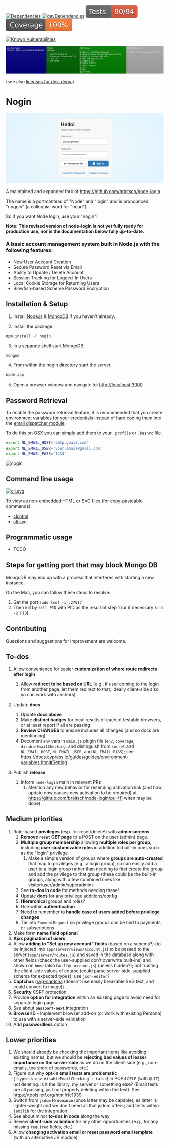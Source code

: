 <!--
[![npm](https://img.shields.io/npm/v/nogin.svg)](https://www.npmjs.com/package/nogin)
-->
[![Dependencies](https://img.shields.io/david/brettz9/nogin.svg)](https://david-dm.org/brettz9/nogin)
[![devDependencies](https://img.shields.io/david/dev/brettz9/nogin.svg)](https://david-dm.org/brettz9/nogin?type=dev)
[![Tests badge](https://raw.githubusercontent.com/brettz9/nogin/master/readme_includes/tests-badge.svg?sanitize=true)](readme_includes/tests-badge.svg)
[![Coverage badge](https://raw.githubusercontent.com/brettz9/nogin/master/readme_includes/coverage-badge.svg?sanitize=true)](readme_includes/coverage-badge.svg)

[![Known Vulnerabilities](https://snyk.io/test/github/brettz9/nogin/badge.svg)](https://snyk.io/test/github/brettz9/nogin)
<!--
[![Total Alerts](https://img.shields.io/lgtm/alerts/g/brettz9/nogin.svg?logo=lgtm&logoWidth=18)](https://lgtm.com/projects/g/brettz9/nogin/alerts)
[![Code Quality: Javascript](https://img.shields.io/lgtm/grade/javascript/g/brettz9/nogin.svg?logo=lgtm&logoWidth=18)](https://lgtm.com/projects/g/brettz9/nogin/context:javascript)
-->

[![Licenses badge](https://raw.githubusercontent.com/brettz9/nogin/master/readme_includes/licenses-badge.svg?sanitize=true)](readme_includes/licenses-badge.svg)

(see also [licenses for dev. deps.](https://raw.githubusercontent.com/brettz9/nogin/master/readme_includes/licenses-badge-dev.svg?sanitize=true))

<!--
[![issuehunt-to-marktext](https://issuehunt.io/static/embed/issuehunt-button-v1.svg)](https://issuehunt.io/r/brettz9/nogin)
-->

# Nogin

![nogin](./readme_includes/nogin.jpg?raw=true)

A maintained and expanded fork of <https://github.com/braitsch/node-login>.

The name is a portmanteau of "Node" and "login" and is pronounced "noggin"
(a colloquial word for "head").

So if you want Node login, use your "nogin"!

**Note: This revised version of node-login is not yet fully ready for
production use, nor is the documentation below fully up-to-date.**

### A basic account management system built in Node.js with the following features:

- New User Account Creation
- Secure Password Reset via Email
- Ability to Update / Delete Account
- Session Tracking for Logged-In Users
- Local Cookie Storage for Returning Users
- Blowfish-based Scheme Password Encryption

## Installation & Setup

1. Install [Node.js](https://nodejs.org/) & [MongoDB](https://www.mongodb.org/) if you haven't already.

2. Install the package.

```sh
npm install -P nogin
```

3. In a separate shell start MongoDB.

```sh
mongod
```

4. From within the nogin directory start the server.

```sh
node app
```

5. Open a browser window and navigate to: [http://localhost:3000](http://localhost:3000)

## Password Retrieval

To enable the password retrieval feature, it is recommended that you create
environment variables for your credentials instead of hard coding them into
the [email dispatcher module](https://github.com/brettz9/nogin/blob/master/app/server/modules/email-dispatcher.js).

To do this on OSX you can simply add them to your `.profile` or `.bashrc` file.

```sh
export NL_EMAIL_HOST='smtp.gmail.com'
export NL_EMAIL_USER='your.email@gmail.com'
export NL_EMAIL_PASS='1234'
```

![nogin](./readme_includes/retrieve-password.jpg?raw=true)

## Command line usage

[![cli.svg](https://brettz9.github.io/nogin/readme_includes/cli.svg)](cli.svg)

To view as non-embedded HTML or SVG files (for copy-pasteable commands):

- [cli.html](https://brettz9.github.io/nogin/readme_includes/cli.html)
- [cli.svg](https://brettz9.github.io/nogin/readme_includes/cli.svg)

## Programmatic usage

- TODO

## Steps for getting port that may block Mongo DB

MongoDB may end up with a process that interferes with starting a new instance.

On the Mac, you can follow these steps to resolve:

1. Get the port `sudo lsof -i :27017`
2. Then kill by `kill PID` with PID as the result of step 1 (or if necessary `kill -2 PID`).

## Contributing

Questions and suggestions for improvement are welcome.

## To-dos

1. Allow convenience for easier **customization of where route
    redirects after login**
    1. Allow **redirect to be based on URL** (e.g., if user coming to the
        login from another page, let them redirect to that; ideally
        client-side also, so can work with anchors).

1. Update **docs**
    1. Update **docs above**
    1. Make **distinct badges** for local results of each of testable
        browsers, or at least report if all are passing
    1. **Review CHANGES** to ensure includes all changes (and so docs
        are mentioning)
    1. Document `env` vars in `main.js` plugin file (`env`, `coverage`,
        `disableEmailChecking`; and distinguish from `secret` and
        `NL_EMAIL_HOST`, `NL_EMAIL_USER`, and `NL_EMAIL_PASS`);
        see <https://docs.cypress.io/guides/guides/environment-variables.html#Setting>
1. Publish **release**
    1. Inform `node-login` main in relevant PRs
        1. Mention any new behavior for resending activation link (and how
            update now causes new activation to be required) at
            <https://github.com/braitsch/node-login/pull/11> when may be done)

## Medium priorities

1. Role-based **privileges** (esp. for reset/delete!) with **admin screens**
    1. **Remove `reset` GET page** to a POST on the user (admin) page.
    1. **Multiple group membership** allowing **multiple roles per group**,
        including **user-customizable roles** in addition to built-in ones
        such as the "login" privilege
        1. Make a simple version of groups where **groups are auto-created**
            that map to privileges (e.g., a login group), so can easily add a
            user to a login group rather than needing to first create the group
            and add the privilege to that group (these could be the built-in
            groups, along with a few combined ones like
            visitor/user/admin/superadmin)
    1. See **to-dos in code** for methods needing these!
    1. Update **docs** for any privilege additions/config
    1. **Hierarchical** groups and roles?
    1. Use within **authentication**
    1. Need to remember to **handle case of users added before privilege
        changes**
    1. Tie into `PaymentRequest` so privilege groups can be tied to
        payments or subscriptions
1. Make form **name field optional**
1. **Ajax pagination of users**
1. Allow **adding to "Set up new account" fields** (based on a schema?)
    (to be injected into `app/server/views/account.js`) to be passed to
    the server (`app/server/routes.js`) and saved in the database along
    with other fields (check the user-supplied don't overwrite built-ins)
    and shown on `home` (also built by `account.js`) (unless hidden?);
    not trusting the client-side values of course (could parse
    server-side-supplied schema for expected types); use `json-editor`?
1. **Captchas** ([svg-captcha](https://www.npmjs.com/package/svg-captcha)
  (doesn't use easily breakable SVG text, and could convert to image))
1. **Security** CSRF protection
1. Provide **option for integration** within an existing page to avoid need
    for separate login page
1. See about **`passport-next`** integration
1. **BrowserID** - Implement browser add-on (or work with existing Persona)
    to use with a server-side validation
1. Add **passwordless** option

## Lower priorities

1. We should already be checking the important items like avoiding existing
    names, but we should be **rejecting bad values of lesser importance on
    the server-side** as we do on the client-side (e.g., non-emails, too
    short of passwords, etc.)
1. Figure out why **opt-in email tests are problematic**
    (`'cypress.env.disableEmailChecking': false`) in POP3 `DELE` (with `QUIT`)
    not deleting. Is it the library, my server or something else? (Email tests
    are all passing, just not properly deleting within the test). See
    <https://tools.ietf.org/html/rfc1939>
1. Switch from `jsdom` to **`dominum`** (once latter may be capable), as latter
    is lighter-weight and we don't need all that jsdom offers; add
    tests within `jamilih` for the integration
1. See about minor **to-dos in code** along the way
1. Review **client-side validation** for any other opportunities (e.g., for
    any missing `required` fields, etc.)
1. Allow **changing activation email or reset password email template** (with
    an alternative JS module)
